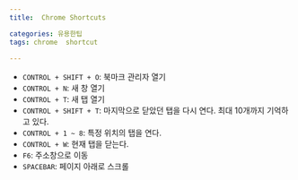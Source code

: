 ```yaml
---
title:  Chrome Shortcuts

categories: 유용한팁 
tags: chrome  shortcut
 
---
```


  
- `CONTROL + SHIFT + O`: 북마크 관리자 열기  
- `CONTROL + N`: 새 창 열기  
- `CONTROL + T`: 새 탭 열기  
- `CONTROL + SHIFT + T`: 마지막으로 닫았던 탭을 다시 연다. 최대 10개까지 기억하고 있다.  
- `CONTROL + 1 ~ 8`: 특정 위치의 탭을 연다.  
- `CONTROL + W`: 현재 탭을 닫는다.  
- `F6`: 주소창으로 이동  
- `SPACEBAR`: 페이지 아래로 스크롤  

